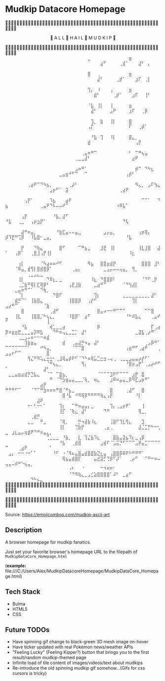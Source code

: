 # Mudkip Datacore Homepage

🐳🐳🐳🐳🐳🐳🐳🐳🐳🐳🐳🐳🐳🐳🐳🐳🐳🐳🐳🐳🐳🐳🐳🐳🐳🐳🐳🐳🐳🐳🐳🐳🐳🐳🐳🐳🐳🐳🐳🐳🐳🐳🐳🐳🐳🐳🐳🐳🐳🐳🐳🐳🐳🐳🐳🐳🐳🐳

<center>🔷 A L L 🔷  H A I L 🔷 M U D K I P 🔷</center>

🐳🐳🐳🐳🐳🐳🐳🐳🐳🐳🐳🐳🐳🐳🐳🐳🐳🐳🐳🐳🐳🐳🐳🐳🐳🐳🐳🐳🐳🐳🐳🐳🐳🐳🐳🐳🐳🐳🐳🐳🐳🐳🐳🐳🐳🐳🐳🐳🐳🐳🐳🐳🐳🐳🐳🐳🐳🐳
⠀⠀⠀⠀⠀⠀⠀⠀⠀⠀⠀⠀⠀⠀⠀⠀⠀⠀⠀⠀⠀⠀⠀⠀⠀⠀⣀⠀⠀⠀⠀⠀⠀⠀⠀⠀⠀⠀⠀⣶⠀⠀⠀⠀⠀⠀⠀⠀⠀⠀⠀⠀⠀⠀⠀⠀⠀⠀⠀⠀⠀⠀⠀⠀⠀⠀⠀⠀⠀⠀⠀⠀⠀⠀⠀⠀⠀⠀⠀⣴⠋⠀⠀⠀⠀⢀⣾⠁⠀⠀⠀⣼⠃⠀⡄⠀⠀⠀⠀⠀⠀⠀⠀⠀⠀⠀⠀⠀⠀⠀⠀⠀⠀
⠀⠀⠀⠀⠀⠀⠀⠀⠀⠀⠀⠀⠀⠀⠀⠀⠀⠀⠀⠀⠀⠀⠀⠀⠀⠀⣿⠀⠀⢀⠀⠀⠀⠀⠀⠀⠀⠀⠀⣶⠀⠀⠀⠀⠀⠀⠀⠀⠀⠀⠀⠀⠀⠀⠀⠀⠀⠀⠀⠀⠀⠀⠀⠀⠀⠀⠀⠀⠀⠀⠀⠀⠀⠀⠀⠀⠀⠀⣼⠃⠀⠀⠀⠀⢀⡾⠁⠀⠀⠀⣰⠏⠀⢀⡇⠀⠀⠀⠀⠀⠀⠀⠀⠀⠀⠀⠀⠀⠀⠀⠀⠀⠀
⠀⠀⠀⠀⠀⠀⠀⠀⠀⠀⠀⠀⠀⠀⠀⠀⠀⠀⠀⠀⠀⠀⠀⠀⠀⠀⢹⡄⠀⠸⠀⠀⠀⢠⠀⠀⠀⠀⠀⣶⠀⠀⠀⠀⠀⠀⠀⠀⠀⠀⠀⠀⠀⠀⠀⠀⠀⠀⠀⠀⠀⠀⠀⠀⠀⠀⠀⠀⠀⠀⠀⠀⠀⠀⠀⠀⠀⣾⠃⠀⠀⠀⠀⢀⡾⠁⠀⠀⠀⣰⠏⠀⠀⢸⠃⠀⠀⠀⠀⠀⠀⠀⠀⠀⠀⠀⠀⠀⠀⠀⠀⠀⠀
⠀⠀⠀⠀⠀⠀⠀⠀⠀⠀⠀⠀⠀⠀⠀⠀⠀⠀⠀⠀⠀⠀⠀⠀⠀⠀⠈⣧⠀⢸⡇⠀⠀⢸⠀⠀⠀⠀⠀⣶⠀⠀⠀⠀⠀⠀⠀⠀⠀⠀⠀⠀⠀⠀⠀⠀⠀⠀⠀⠀⠀⠀⠀⠀⠀⠀⠀⠀⠀⠀⠀⠀⠀⠀⠀⠀⣼⠃⠀⠀⠀⠀⣠⠟⠀⠀⠀⠀⣰⠏⠀⠀⢀⡿⠀⠀⠀⠀⠀⠀⠀⠀⠀⠀⠀⠀⠀⠀⠀⠀⠀⠀⠀
⠀⠀⠀⠀⠀⠀⠀⠀⠀⠀⠀⠀⠀⠀⠀⠀⠀⠀⠀⠀⠀⠀⠀⠀⠀⠀⠀⢹⡀⠀⣷⠀⠀⢸⡇⠀⠀⠀⠀⣿⠀⠀⠀⠀⠀⠀⠀⠀⠀⠀⠀⠀⠀⠀⠀⠀⠀⠀⠀⠀⠀⠀⠀⠀⠀⠀⠀⠀⠀⠀⠀⠀⠀⠀⠀⢠⡏⠀⠀⠀⠀⠀⠀⠀⠀⠀⠀⠀⠏⠀⠀⢀⡾⠁⠀⠀⠀⠀⠀⠀⠀⠀⠀⠀⠀⠀⠀⠀⠀⠀⠀⠀⠀
⠀⠀⠀⠀⠀⠀⠀⠀⠀⠀⠀⠀⠀⠀⠀⠀⠀⠀⠀⠀⠀⠀⠀⠀⠀⠀⠀⠘⣧⠀⢹⠀⠀⠸⡇⠀⠀⠀⠀⣿⣄⡀⠀⠀⠀⠀⠀⠀⠀⠀⠀⠀⠀⠀⠀⠀⠀⠀⠀⠀⠀⠀⠀⠀⠀⠀⠀⠀⠀⠀⠀⠀⠀⠀⠀⣾⠀⠀⠀⠀⠀⠀⠀⠀⠀⠀⠀⠀⠀⠀⢠⡟⠀⠀⠀⠀⠀⠀⠀⠀⠀⠀⠀⠀⠀⠀⠀⠀⠀⠀⠀⠀⠀
⠀⠀⠀⠀⠀⠀⠀⠀⠀⠀⠀⠀⠀⠀⠀⠀⠀⠀⠀⠀⠀⠀⠀⠀⢀⣤⠶⠛⠉⠀⠀⠀⠀⠀⠀⠀⠀⠀⠀⠃⠀⠉⠛⢦⣤⠀⠀⠀⠀⠀⠀⠀⠀⠀⠀⠀⠀⠀⠀⠀⠀⠀⠀⠀⠀⠀⠀⠀⠀⠀⠀⢀⣀⣀⣼⠃⠀⠀⠀⠀⠀⠀⠀⠀⠀⠀⠀⠀⠀⣴⠟⠀⠀⠀⠀⠀⠀⠀⠀⠀⠀⠀⠀⠀⠀⠀⠀⠀⠀⠀⠀⠀⠀
⠀⠀⠀⠀⠀⠀⠀⠀⠀⠀⠀⠀⠀⠀⠀⠀⠀⠀⠀⠀⠀⠀⣠⠶⠛⠁⠀⠀⠀⠀⠀⠀⠀⠀⠀⠀⠀⠀⠀⠀⠀⡾⠉⠀⠙⠳⣆⠀⠀⠀⠀⠀⠀⠀⠀⠀⠀⠀⠀⠀⠀⠀⠀⠀⠀⠀⣀⣤⣶⠚⠋⠉⠀⠀⠉⠀⠀⠀⠀⠀⠀⠀⠀⠀⠀⠀⠀⢠⡾⠃⠀⠀⠀⠀⠀⠀⠀⠀⠀⠀⠀⠀⠀⠀⠀⠀⠀⠀⠀⠀⠀⠀⠀
⠀⠀⠀⠀⠀⠀⠀⢀⣴⠟⠉⠙⠳⣦⡀⠀⠀⠀⠀⠀⢀⡼⠃⠀⠀⠀⠀⠀⠀⠀⠀⠀⠀⠀⠀⠀⠀⠀⠀⠀⠀⠻⣄⡀⠀⣠⠏⢳⣄⠀⠀⠀⠀⠀⠀⠀⠀⠀⠀⠀⠀⠀⠀⣠⡶⠋⠁⠀⣽⠀⠀⠀⠀⠀⠀⠀⠀⠀⠀⠀⠀⠀⠀⠀⠀⢀⣴⠟⠀⠀⠀⠀⠀⠀⠀⠀⠀⠀⠀⠀⠀⠀⠀⠀⠀⠀⠀⠀⠀⠀⠀⠀⠀
⠀⠀⠀⠀⠀⠀⢠⡟⠁⠀⠀⠀⠀⠀⠹⣦⠀⠀⠀⣴⠟⠀⠀⠀⠀⠀⠀⠀⠀⠀⠀⠀⠀⠀⠀⠀⠀⠀⠀⠀⠀⠀⠀⠉⠉⠁⠀⠀⠙⣦⠀⠀⠀⠀⠀⠀⠀⠀⠀⠀⢀⣤⠟⠙⠧⠤⠤⠞⠉⠀⠀⠀⠀⠀⠀⠀⠀⠀⠀⠀⠀⠀⠀⠀⠰⠿⣧⠁⠀⠀⠀⠀⠀⠀⠀⠀⠀⠀⠀⠀⠀⠀⠀⠀⠀⠀⠀⠀⠀⠀⠀⠀⠀
⠀⠀⠀⠀⠀⢠⡟⠀⠀⠀⠀⠀⠀⠀⠀⠘⣧⡀⣼⠋⠀⠀⠀⠀⠀⠀⠀⠀⠀⠀⠀⠀⠀⠀⠀⠀⠀⠀⠀⠀⠀⠀⠀⠀⠀⠀⠀⠀⠀⠘⣧⠀⠀⢀⣀⠀⠀⢠⡶⣲⡟⠁⠀⠀⠀⠀⠀⠀⠀⠀⠀⠀⠀⠀⠀⠀⠀⠀⠀⠀⠀⠀⠀⠀⠀⠀⠙⢧⠀⠀⠀⠀⠀⠀⠀⠀⠀⠀⠀⠀⠀⠀⠀⠀⠀⠀⠀⠀⠀⠀⠀⠀⠀
⠀⠀⠀⠀⠀⣼⠛⠶⣤⡀⠀⠀⠀⠀⠀⠀⠘⣷⣏⣤⠤⠤⣤⣀⠀⠀⠀⠀⠀⠀⠀⣠⡤⣤⡀⠀⠀⠀⠀⠀⠀⠀⢠⡶⢿⡄⠀⠀⠀⡾⠹⣟⠛⢩⡿⠀⠀⠸⣧⣿⠂⣀⣤⡀⠀⠀⠀⠀⠀⠀⠀⠀⠀⠀⠀⠀⠀⠀⠀⠀⠀⠀⠀⠀⠀⠀⠀⠘⣧⠀⠀⠀⠀⠀⠀⠀⠀⠀⠀⠀⠀⠀⠀⠀⠀⠀⠀⠀⠀⠀⠀⠀⠀
⠀⠀⠀⠀⠀⡟⠀⠀⠀⠙⢷⣄⠀⠀⠀⠀⠀⣿⠋⠀⠀⠀⠀⠉⠛⣦⣀⠀⠀⠀⣸⣟⠀⢸⡇⠀⠀⠀⠀⠀⠀⠀⢸⣇⣸⣿⠀⠀⣼⠁⠀⠀⢠⡿⠁⠀⠀⢀⣿⣸⢠⡟⢸⡇⠀⠀⠀⠀⠀⠀⠀⠀⠀⠀⠀⠀⠀⠀⠀⠀⠀⠀⠀⠀⠀⠀⠀⠀⠸⣆⠀⠀⠀⠀⠀⠀⠀⠀⠀⠀⠀⠀⠀⠀⠀⠀⠀⠀⠀⠀⠀⠀⠀
⠀⠀⠀⠀⢰⡇⠀⠀⠀⠀⠀⠈⠳⣴⠶⠶⠚⠋⠀⠀⠀⠀⠀⠀⠀⠀⠻⣦⠀⠀⣿⣿⣶⣾⡟⠀⠀⠀⠀⠀⠀⠀⠀⣿⣿⣿⠀⣸⠃⠀⠀⠀⠈⠿⣤⡀⣾⢻⡇⣿⣾⣿⡿⠁⠀⠀⠀⠀⠀⠀⢀⣤⡄⠀⠀⠀⠀⠀⠀⠀⣀⣠⡤⠤⠤⢤⣤⡀⠀⢻⡀⠀⠀⠀⠀⠀⠀⠀⠀⠀⠀⠀⠀⠀⠀⢀⣀⣠⣄⣀⠀⠀⠀
⠀⠀⠀⠀⢸⡇⠀⠀⠀⠀⠀⠀⠀⠙⠿⣆⡀⣀⠀⠀⠀⠀⠀⠀⠀⠀⠀⠸⣆⠀⠙⣿⣿⡿⠃⠀⠀⠀⠀⠀⠀⠀⠀⠈⠙⠋⢀⡟⠀⠀⠀⠀⠀⢀⣈⣷⠛⢿⡇⣏⢿⡿⠃⠀⠀⠀⠀⠀⠀⢠⣟⣸⣷⠀⠀⠀⠀⣀⣴⠛⠉⠀⠀⠀⠀⠀⠈⠙⢳⣼⡇⠀⠀⠀⠀⠀⠀⠀⠀⠀⠀⣀⣤⠶⠛⠉⠁⠀⠀⠙⢷⡀⠀
⠀⠀⠀⠀⠈⡇⠀⠀⠀⠀⠀⠀⠀⠀⠀⠙⣿⠏⠀⠀⠀⠀⠀⠀⠀⠀⠀⠀⢹⡆⠀⠀⠀⠀⠀⠀⠀⣀⣀⣀⣀⣀⣀⣀⣀⡀⣼⠃⠀⠀⠀⠀⣾⡛⠉⠁⠀⢸⣷⣿⣄⠀⠀⠀⠀⠀⠀⠀⠀⢸⣿⣿⡿⠀⠀⢠⡞⠋⠀⠀⠀⠀⠀⠀⠀⠀⠀⠀⠀⢹⡇⠀⠀⠀⠀⠀⠀⠀⣠⡴⠛⠉⠀⠀⠀⠀⠀⠀⠀⠀⠈⣷⠀
⠀⠀⠀⠀⠀⣿⠀⠀⠀⠀⠀⠀⠀⠀⢀⣼⠋⠀⠀⠀⠀⠀⠀⠀⠀⠀⠀⠀⠀⣿⣤⠴⠒⠒⠛⠉⠉⠉⠀⠀⠀⠀⠀⠀⠉⠉⣿⠀⠀⣀⠀⠀⢸⣇⠀⠀⠀⢸⣿⣿⡈⠓⢦⣄⡀⠀⠀⠀⠀⠸⣿⡿⠁⠀⣴⠋⠀⠀⠀⠀⠀⠀⠀⠀⠀⠀⠀⠘⠓⠾⣧⣄⠀⠀⠀⢀⣤⠞⠋⠀⠀⠀⠀⠀⠀⠀⠀⠀⠀⠀⠀⢸⠀
⠀⠀⠀⠀⠀⠘⣧⠀⠀⠀⠀⠀⠀⠀⢾⣁⣀⣀⣴⠀⠀⠀⠀⠀⠀⠀⠀⠀⠀⡿⠀⠀⠀⠀⠀⠀⠀⠀⠀⠀⠀⠀⠀⠀⠀⠀⡏⢀⣴⡿⠶⣶⣶⣟⣀⣀⣀⣤⡽⠿⣧⠀⠀⠀⠙⠓⠶⢤⣄⣀⣉⡁⠀⣼⠃⠀⠀⠀⠀⠀⠀⠀⠀⠀⠀⠀⠀⠀⠀⠀⣀⣽⣧⢀⡴⠛⠁⠀⠀⠀⠀⠀⢀⣀⣠⠤⠶⠒⠒⠒⠶⣾⠀
⠀⠀⠀⠀⠀⠀⢹⣷⣶⣤⠀⠀⠀⠀⠀⠀⠀⠀⣾⠀⠀⢀⣤⣼⡛⠲⣤⠀⣼⠃⠀⠀⠀⠀⠀⠀⠀⠀⠀⠀⠀⠀⠀⠀⢀⣠⡿⠛⠁⠉⠉⠉⠉⠉⠉⠉⠁⠀⠀⠀⠚⠳⣤⡀⠀⠀⠀⠀⠀⠀⠈⠉⠉⣿⠀⠀⠀⠀⠀⠀⠀⠀⠀⠀⠀⠀⠀⢠⣶⠛⠋⢀⣴⠟⠀⠀⠀⢀⣠⣤⠖⠋⠉⠀⠀⠀⠀⠀⠀⠀⠀⣿⠀
⠀⠀⠀⠀⠀⠀⠀⢻⣌⠛⠻⢥⣄⣒⣒⠂⢀⣸⢿⣤⡾⠟⠋⠈⠙⠓⠶⢿⣥⣉⣒⣲⠠⢤⢀⠀⢀⣀⣀⣠⣤⣤⡴⡞⠋⠁⠀⠀⠀⠀⠀⠀⠀⠀⠀⠀⠀⠀⠀⠀⠀⠀⠈⠛⢦⣄⡀⠀⠀⠀⠀⠀⠀⢻⡄⠀⠀⠀⠀⠀⠀⠀⠀⠀⠀⠀⠀⠘⣿⡶⣠⡟⠁⢀⣠⡴⠞⠋⠁⠀⠀⠀⠀⠀⠀⠀⠀⠀⠀⠀⣼⠃⠀
⠀⣀⣀⣤⣶⣴⣾⡛⣙⣧⣄⠀⠀⠈⠉⠀⠉⣿⣦⡀⠀⠀⠀⠀⠀⠀⠀⠀⠀⠈⠉⠉⠉⣹⠟⠋⠉⠉⠉⠀⣰⡟⠀⣿⠀⠀⠀⠀⠀⠀⠀⠀⠀⠀⠀⠀⠀⠀⠀⠀⠀⠀⠀⠛⠀⠈⠙⣳⣶⣤⣤⣀⣀⡈⢷⡀⠀⢶⣄⠀⠀⠀⣰⠿⠶⣤⣤⣀⡿⠻⣏⣠⡶⠛⠁⠀⠀⠀⠀⠀⠀⠀⠀⠀⠀⠀⠀⠀⠀⣴⡟⠀⠀
⠛⠛⠛⠋⠉⠀⠀⠀⠈⠙⠉⠛⣳⠶⠶⠶⠛⣿⠈⠛⣦⣀⠀⠀⠀⠀⠀⠀⠀⠀⠀⠀⠀⣿⠀⠀⠀⠀⢀⣼⠋⠀⠀⣿⠀⠀⠀⠀⠀⠀⠀⠀⠀⠀⠀⠀⠀⠀⠀⠀⠀⠀⠀⠀⠀⠀⠀⣿⠘⣧⠀⠚⠻⢿⡿⠛⠛⠛⠛⢷⣄⢠⡟⠀⠀⠀⠀⠀⠀⠀⠘⡇⠀⠀⠀⠀⠀⠀⠀⠀⠀⠀⠀⠀⠀⠀⠀⠀⣼⠟⠀⠀⠀
⠀⠀⠀⠀⠀⠀⠀⠒⠂⠃⠒⠂⠁⠀⠀⠀⠀⢹⡆⠀⠀⠉⠛⠶⣤⣤⡄⣀⠀⠀⠀⠀⠀⢹⡄⢀⣠⡶⠟⠁⠀⠀⠀⢸⠀⠀⠀⠀⠀⠀⠀⠀⠀⠀⠀⠀⠀⠀⠀⠀⠀⠀⠀⠀⠀⠀⢸⡏⠀⠈⢷⣄⠀⣼⠃⠀⠀⠀⠀⠀⠙⠛⠀⠀⠀⠀⠀⠀⠀⠀⠀⢿⣀⡀⠀⠀⠀⠀⠀⠀⠀⠀⠀⠀⠀⠀⢀⣾⡛⠀⠀⠀⠀
⠀⠀⠀⠀⠀⠀⠀⣀⣀⠀⠀⠛⣀⠀⠀⠀⠀⠈⢿⡀⠀⠀⠀⡛⠲⣾⣷⠸⣆⠀⠀⠀⠀⢨⣿⠋⢹⣇⢻⣄⠀⠀⠀⣹⠀⠀⠀⠀⠀⠀⠀⠀⠀⠀⠀⠀⠀⠀⠀⠀⠀⠀⠀⠀⠀⠀⢸⡇⠀⠀⠀⢙⣷⡟⠀⠀⠀⠀⠀⠀⢀⣤⢀⠀⠀⠀⠀⠀⠀⠀⠀⣼⣈⣉⡛⠓⠒⢂⣀⠀⣰⣆⣤⡤⢶⣾⠟⠙⠛⠶⣤⣄⡀ 
⠀⠀⠀⠀⠀⠀⠀⠀⠀⠀⠀⠀⠀⢉⣀⣀⣀⠀⠘⣷⡀⠀⠀⣇⠀⢹⣌⣷⠹⣆⠀⠀⠀⠀⣿⣷⣤⣽⣦⠹⡆⣀⢠⡿⠀⠀⠀⠀⠀⠀⠀⠀⠀⠀⠀⠀⠀⠀⠀⠀⠀⠀⠀⠀⠀⠀⠘⣧⠀⠀⢀⣾⣿⠀⠀⠀⠀⠀⠀⣠⣾⠏⠈⣡⣭⡙⠋⠉⠉⠉⣠⡿⣤⣉⠉⠉⠉⠉⠉⠀⠀⠀⢀⣴⠟⠀⠀⠀⠀⠀⠀⠀⠁ 
⠀⣠⡄⠀⠒⠒⠐⠒⠁⠁⠀⠀⠀⠀⠀⠘⠋⠀⠐⠈⠻⠦⣤⣿⣤⣾⣿⣿⣷⣝⣆⣤⠀⢠⣿⣿⡿⠿⠟⠓⠛⠛⠛⠁⠀⠀⠀⠀⠀⠀⠀⠀⠀⠀⠀⠀⠀⠀⠀⠀⠀⠀⠀⠀⠀⠀⠀⢿⣦⣤⣾⣿⡏⠀⠀⠀⠀⣤⣞⣽⡋⢙⡿⠋⡼⠁⠀⠀⢀⡴⠋⠀⠀⠉⠛⠒⠶⠤⢤⣤⠤⠾⠛⠑⢦⣤⡀⠀⠀⠀  ⠀⠀⠀
⠀⠀⠀⠀⠀⠀⠀⠀⠀⠀⠀⠀⠀⠀⠀⠀⠀⠀⠀⠀⠐⠃⠀⠀⠈⠀⠀⠀⠀⠀⠉⠙⠛⠛⠁⠀⠀⠀⠀⠀⠀⠀⠀⠀⠀⠀⠀⠀⠀⠀⠀⠀⠀⠀⠀⠀⠀⠀⠀⠀⠀⠀⠀⠀⠀⠀⠀⠀⠀⠈⠙⠻⢷⣄⣀⣠⣊⣵⣿⣿⣿⣿⠁⠼⠃⠀⣀⣴⠋⠀⠀⠀⠀⠀⠀⠀⠀⠀⠀⠀⠀⠀⠀⠀⠀⠀⠙⠓⠦⣄⠀⠀⠀     
🐳🐳🐳🐳🐳🐳🐳🐳🐳🐳🐳🐳🐳🐳🐳🐳🐳🐳🐳🐳🐳🐳🐳🐳🐳🐳🐳🐳🐳🐳🐳🐳🐳🐳🐳🐳🐳🐳🐳🐳🐳🐳🐳🐳🐳🐳🐳🐳🐳🐳🐳🐳🐳🐳🐳🐳🐳🐳

🐳🐳🐳🐳🐳🐳🐳🐳🐳🐳🐳🐳🐳🐳🐳🐳🐳🐳🐳🐳🐳🐳🐳🐳🐳🐳🐳🐳🐳🐳🐳🐳🐳🐳🐳🐳🐳🐳🐳🐳🐳🐳🐳🐳🐳🐳🐳🐳🐳🐳🐳🐳🐳🐳🐳🐳🐳🐳

Source: https://emojicombos.com/mudkip-ascii-art

## Description
A browser homepage for mudkip fanatics.

Just set your favorite browser's homepage URL to the filepath of `MudkipDataCore_Homepage.html` 

(**example:** file:///C:/Users/Alex/MudkipDatacoreHomepage/MudkipDataCore_Homepage.html)

## Tech Stack
* Bulma
* HTML5
* CSS

## Future TODOs
* Have spinning gif change to black-green 3D mesh image on-hover
* Have ticker updated with real Pokémon news/weather APIs
* "Feeling Lucky" (Feeling Kipper?) button that brings you to the first result/random mudkip-themed page
* Infinite load of tile content of images/videos/text about mudkips
* Re-introduce the old spinning mudkip gif somehow...(Gifs for css cursors is tricky)
